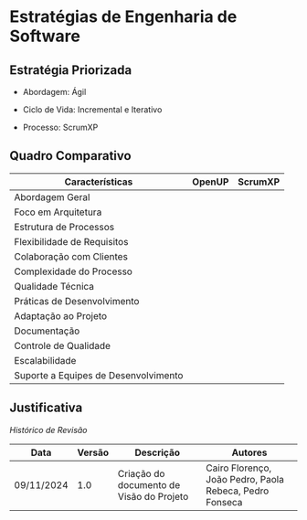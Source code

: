 # Estratégias de Engenharia de Software

## Estratégia Priorizada

* Abordagem: Ágil

* Ciclo de Vida: Incremental e Iterativo

* Processo: ScrumXP

## Quadro Comparativo

| Características | OpenUP | ScrumXP | 
| ---------- | ----------- | -------------- | 
| Abordagem Geral  | | |
| Foco em Arquitetura | | |
| Estrutura de Processos | | |
| Flexibilidade de Requisitos | | |
| Colaboração com Clientes | | |
| Complexidade do Processo | | |
| Qualidade Técnica | | |
| Práticas de Desenvolvimento | | |
| Adaptação ao Projeto | | |
| Documentação | | |
| Controle de Qualidade | | |
| Escalabilidade  | | |
| Suporte a Equipes de Desenvolvimento | | |

## Justificativa 




*Histórico de Revisão*

| Data | Versão | Descrição | Autores |
| ---------- | ----------- | -------------- | -------------- |
| 09/11/2024 | 1.0 | Criação do documento de Visão do Projeto | Cairo Florenço, João Pedro, Paola Rebeca, Pedro Fonseca |

